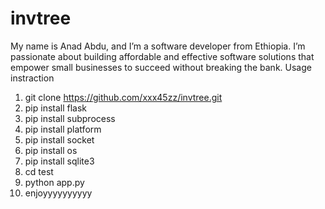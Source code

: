 # invtree
My name is Anad Abdu, and I’m a software developer from Ethiopia. I’m passionate about building affordable and effective software solutions that empower small businesses to succeed without breaking the bank.
Usage instraction
1) git clone https://github.com/xxx45zz/invtree.git
2) pip install flask
3) pip install subprocess
4) pip install platform
5) pip install socket
6) pip install os
7) pip install sqlite3
8) cd test
9) python app.py
10) enjoyyyyyyyyyy

